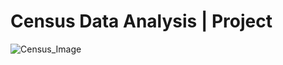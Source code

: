 # Census Data Analysis | Project

![Census_Image](https://github.com/user-attachments/assets/0faca9f2-9a81-47b6-8407-0a0007abbdad)

